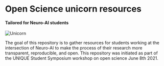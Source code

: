 # Open Science unicorn resources 

#### Tailored for Neuro-AI students

![Unicorn]()


The goal of this repository is to gather resources for students working at the intersection of Neuro-AI to make the process of their research more transparent, reproducible, and open. This repository was initiated as part of the UNIQUE Student Symposium workshop on open science June 8th 2021.
  



